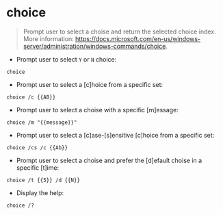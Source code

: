 # choice

> Prompt user to select a choise and return the selected choice index.
> More information: <https://docs.microsoft.com/en-us/windows-server/administration/windows-commands/choice>.

- Prompt user to select `Y` or `N` choice:

`choice`

- Prompt user to select a [c]hoice from a specific set:

`choice /c {{AB}}`

- Prompt user to select a choise with a specific [m]essage:

`choice /m "{{message}}"` 

- Prompt user to select a [c]ase-[s]ensitive [c]hoice from a specific set:

`choice /cs /c {{Ab}}`

- Prompt user to select a choise and prefer the [d]efault choise in a specific [t]ime:
 
`choice /t {{5}} /d {{N}}`

- Display the help:

`choice /?`
